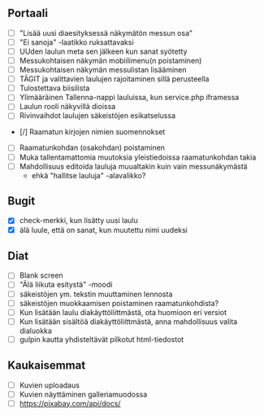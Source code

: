 
Portaali
--------

- [ ] "Lisää uusi diaesityksessä näkymätön messun osa"
- [ ] "Ei sanoja" -laatikko ruksattavaksi
- [ ] UUden laulun meta sen jälkeen kun sanat syötetty
- [ ] Messukohtaisen näkymän mobiilimenu(n poistaminen)
- [ ] Messukohtaisen näkymän messulistan lisääminen
- [ ] TÄGIT ja valittavien laulujen rajoitaminen sillä perusteella
- [ ] Tulostettava biisilista
- [ ] Ylimääräinen Tallenna-nappi lauluissa, kun service.php iframessa
- [ ] Laulun rooli näkyvillä dioissa
- [ ] Rivinvaihdot laulujen säkeistöjen esikatselussa
- [/] Raamatun kirjojen nimien suomennokset
- [ ] Raamatunkohdan (osakohdan) poistaminen
- [ ] Muka tallentamattomia muutoksia yleistiedoissa raamatunkohdan takia
- [ ] Mahdollisuus editoida lauluja muualtakin kuin vain messunäkymästä
    - ehkä "hallitse lauluja" -alavalikko?

Bugit
-----

- [x] check-merkki, kun lisätty uusi laulu
- [x] älä luule, että on sanat, kun muutettu nimi uudeksi

Diat
----

- [ ] Blank screen
- [ ] "Älä liikuta esitystä" -moodi
- [ ] säkeistöjen ym. tekstin muuttaminen lennosta
- [ ] säkeistöjen muokkaamisen poistaminen raamatunkohdista?
- [ ] Kun lisätään laulu diakäyttöliittmästä, ota huomioon eri versiot
- [ ] Kun lisätään sisältöä diakäyttöliittmästä, anna mahdollisuus valita dialuokka
- [ ] gulpin kautta yhdisteltävät pilkotut html-tiedostot

Kaukaisemmat
------------

- [ ] Kuvien uploadaus
- [ ] Kuvien näyttäminen galleriamuodossa
- [ ] https://pixabay.com/api/docs/
